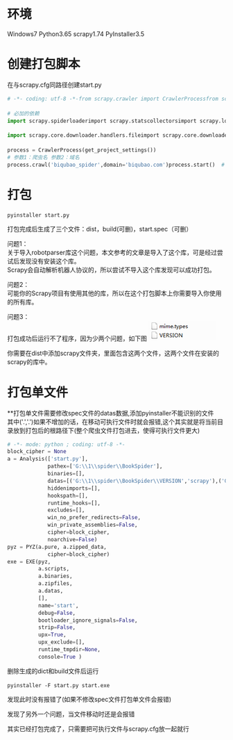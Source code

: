 # 环境

Windows7
Python3.65
scrapy1.74
PyInstaller3.5  

# 创建打包脚本

在与scrapy.cfg同路径创建start.py

```python
# -*- coding: utf-8 -*-from scrapy.crawler import CrawlerProcessfrom scrapy.utils.project import get_project_settings
 
# 必加的依赖
import scrapy.spiderloaderimport scrapy.statscollectorsimport scrapy.logformatterimport scrapy.dupefiltersimport scrapy.squeues import scrapy.extensions.spiderstateimport scrapy.extensions.corestatsimport scrapy.extensions.telnetimport scrapy.extensions.logstatsimport scrapy.extensions.memusageimport scrapy.extensions.memdebugimport scrapy.extensions.feedexportimport scrapy.extensions.closespiderimport scrapy.extensions.debugimport scrapy.extensions.httpcacheimport scrapy.extensions.statsmailerimport scrapy.extensions.throttle import scrapy.core.schedulerimport scrapy.core.engineimport scrapy.core.scraperimport scrapy.core.spidermwimport scrapy.core.downloader import scrapy.downloadermiddlewares.statsimport scrapy.downloadermiddlewares.httpcacheimport scrapy.downloadermiddlewares.cookiesimport scrapy.downloadermiddlewares.useragentimport scrapy.downloadermiddlewares.httpproxyimport scrapy.downloadermiddlewares.ajaxcrawlimport scrapy.downloadermiddlewares.chunkedimport scrapy.downloadermiddlewares.decompressionimport scrapy.downloadermiddlewares.defaultheadersimport scrapy.downloadermiddlewares.downloadtimeoutimport scrapy.downloadermiddlewares.httpauthimport scrapy.downloadermiddlewares.httpcompressionimport scrapy.downloadermiddlewares.redirectimport scrapy.downloadermiddlewares.retryimport scrapy.downloadermiddlewares.robotstxt import scrapy.spidermiddlewares.depthimport scrapy.spidermiddlewares.httperrorimport scrapy.spidermiddlewares.offsiteimport scrapy.spidermiddlewares.refererimport scrapy.spidermiddlewares.urllength import scrapy.pipelines import scrapy.core.downloader.handlers.httpimport scrapy.core.downloader.contextfactory

import scrapy.core.downloader.handlers.fileimport scrapy.core.downloader.handlers.ftpimport scrapy.core.downloader.handlers.datauriimport scrapy.core.downloader.handlers.s3

process = CrawlerProcess(get_project_settings())
# 参数1：爬虫名 参数2：域名
process.crawl('biqubao_spider',domain='biqubao.com')process.start()  # the script will block here until the crawling is finishedinput()
```

# 打包
  
 
`pyinstaller start.py`

  
打包完成后生成了三个文件：dist，build(可删)，start.spec（可删）  
  
问题1：  
关于导入robotparser库这个问题，本文参考的文章是导入了这个库，可是经过尝试后发现没有安装这个库。  
Scrapy会自动解析机器人协议的，所以尝试不导入这个库发现可以成功打包。  
  
问题2：  
可能你的Scrapy项目有使用其他的库，所以在这个打包脚本上你需要导入你使用的所有库。  
  
问题3：  
打包成功后运行不了程序，因为少两个问题，如下图
![](_v_images/20210120115301762_29838.png)

你需要在dist中添加scrapy文件夹，里面包含这两个文件，这两个文件在安装的scrapy的库中。  
  
  
# 打包单文件  
  
**打包单文件需要修改spec文件的datas数据,添加pyinstaller不能识别的文件  
其中('.','.')如果不增加的话，在移动可执行文件时就会报错,这个其实就是将当前目录放到打包后的根路径下(整个爬虫文件打包进去，使得可执行文件更大)

```python
# -*- mode: python ; coding: utf-8 -*-
block_cipher = None
a = Analysis(['start.py'],
             pathex=['G:\\1\\spider\\BookSpider'],
             binaries=[],
             datas=[('G:\\1\\spider\\BookSpider\\VERSION','scrapy'),('G:\\1\\spider\\BookSpider\\mime.types','scrapy'),('.','.')],
             hiddenimports=[],
             hookspath=[],
             runtime_hooks=[],
             excludes=[],
             win_no_prefer_redirects=False,
             win_private_assemblies=False,
             cipher=block_cipher,
             noarchive=False)
pyz = PYZ(a.pure, a.zipped_data,
             cipher=block_cipher)
exe = EXE(pyz,
          a.scripts,
          a.binaries,
          a.zipfiles,
          a.datas,
          [],
          name='start',
          debug=False,
          bootloader_ignore_signals=False,
          strip=False,
          upx=True,
          upx_exclude=[],
          runtime_tmpdir=None,
          console=True )
```

删除生成的dict和build文件后运行

`pyinstaller -F start.py start.exe`

  发现此时没有报错了(如果不修改spec文件打包单文件会报错)

发现了另外一个问题，当文件移动时还是会报错

其实已经打包完成了，只需要把可执行文件与scrapy.cfg放一起就行
